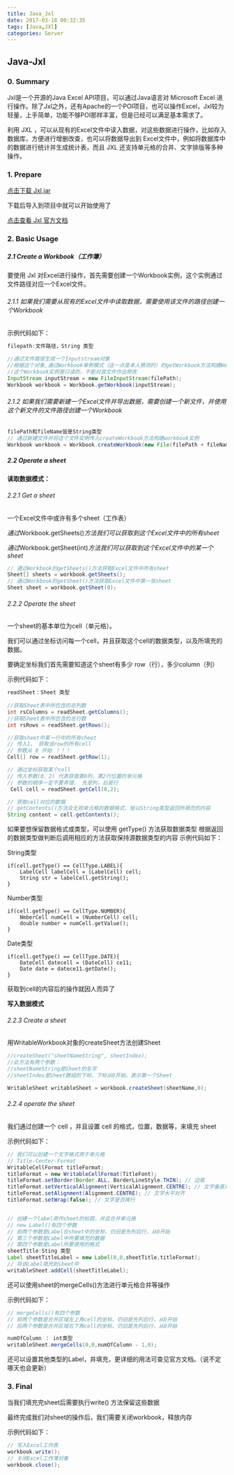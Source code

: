 ```yaml
---
title: Java_Jxl
date: 2017-03-18 00:32:35
tags: [Java,JXl]
categories: Server
---
```



## Java-Jxl



### 0. Summary

Jxl是一个开源的Java Excel API项目，可以通过Java语言对 Microsoft Excel 进行操作。除了Jxl之外，还有Apache的一个POI项目，也可以操作Excel，Jxl较为轻量，上手简单，功能不够POI那样丰富，但是已经可以满足基本需求了。

利用 JXL ，可以从现有的Excel文件中读入数据，对这些数据进行操作，比如存入数据库，方便进行增删改查，也可以将数据导出到 Excel文件中，例如将数据库中的数据进行统计并生成统计表，而且 JXL 还支持单元格的合并、文字排版等多种操作。



### 1. Prepare

[点击下载 Jxl.jar](https://sourceforge.net/projects/jxl/)

下载后导入到项目中就可以开始使用了

[点击查看 Jxl 官方文档](http://jxl.sourceforge.net/javadoc/index.html)

### 2. Basic Usage

##### 2.1 Create a Workbook（工作簿）

要使用 Jxl 对Excel进行操作，首先需要创建一个Workbook实例，这个实例通过文件路径对应一个Excel文件。

###### 2.1.1 如果我们需要从现有的Excel文件中读取数据，需要使用该文件的路径创建一个Workbook

示例代码如下：

```java
filepath:文件路径，String 类型

//通过文件路径生成一个Inputstream对象
//根据这个对象,通过Workbook单例模式（这一点是本人猜测的）的getWorkbook方法构建Workbook实例
//这个Workbook实例是只读的，不能对源文件作出修改
InputStream inputStream = new FileInputStream(filePath);
Workbook workbook = Workbook.getWorkbook(inputStream);
```

###### 2.1.2 如果我们需要新建一个Excel文件并导出数据，需要创建一个新文件，并使用这个新文件的文件路径创建一个Workbook

```java
filePath和fileName皆是String类型
// 通过新建文件并将这个文件实例传入createWorkbook方法构建workbook实例
Workbook workbook = Workbook.createWorkbook(new File(filePath + fileName + ".xls"));
```



##### 2.2 Operate a sheet

**读取数据模式：**

###### 2.2.1 Get a sheet

一个Excel文件中或许有多个sheet（工作表）

*通过*Workbook.getSheets()*方法我们可以获取到这个Excel文件中的所有sheet*

*通过*Workbook.getSheet(int)*方法我们可以获取到这个Excel文件中的某一个sheet*

```java
// 通过Workbook的getSheets()方法获取Excel文件中所有sheet
Sheet[] sheets = workbook.getSheets();
// 通过Workbook的getSheet()方法获取Excel文件中第一张sheet
Sheet sheet = workbook.getSheet(0);
```

###### 2.2.2 Operate the sheet

一个sheet的基本单位为cell（单元格）。

我们可以通过坐标访问每一个cell，并且获取这个cell的数据类型，以及所填充的数据。

要确定坐标我们首先需要知道这个sheet有多少 row（行），多少column（列）

示例代码如下：

```java
readSheet：Sheet 类型
  
//获取Sheet表中所包含的总列数
int rsColumns = readSheet.getColumns();
//获取Sheet表中所包含的总行数
int rsRows = readSheet.getRows();

//获取sheet中某一行中的所有sheet
// 传入1， 获取该row的所有cell
// 参数从 0 开始 ！！！
Cell[] row = readSheet.getRow(1);

// 通过坐标获取某个cell
// 传入参数(0，2) 代表获取第0列，第2行位置的单元格
// 参数的顺序一定不要弄错， 先是列，后是行
 Cell cell = readSheet.getCell(0,2);

// 获取cell对应的数据
// getContents()方法会无视单元格的数据格式，皆以String类型返回所填充的内容
String content = cell.getContents();
```

如果要想保留数据格式或类型，可以使用 getType() 方法获取数据类型
根据返回的数据类型做判断后调用相应的方法获取保持源数据类型的内容
示例代码如下：

String类型

```
if(cell.getType() == CellType.LABEL){  
	LabelCell labelCell = (LabelCell) cell;  
	String str = labelCell.getString();  
}  
```

Number类型

```
if(cell.getType() == CellType.NUMBER){  
	NmberCell numCell = (NumberCell) cell;  
	double number = numCell.getValue();  
} 
```

 Date类型

```
if(cell.getType() == CellType.DATE){  
	DateCell datecell = (DateCell) ce11;  
	Date date = datece11.getDate();  
}  
```

获取到cell的内容后的操作就因人而异了



**写入数据模式**

###### 2.2.3 Create a sheet

用WritableWorkbook对象的createSheet方法创建Sheet

```java
//createSheet("sheetNameString", sheetIndex);
//此方法有两个参数：
//sheetNameString是Sheet的名字
//sheetIndex是Sheet数组的下标，下标从0开始，表示第一个Sheet

WritableSheet writableSheet = workbook.createSheet(sheetName,0);
```

###### 2.2.4 operate the sheet

我们通过创建一个 cell ，并且设置 cell 的格式，位置，数据等，来填充 sheet

示例代码如下：

```java
// 我们可以创建一个文字格式用于单元格
// Title-Center-Format
WritableCellFormat titleFormat;
titleFormat = new WritableCellFormat(TitleFont);
titleFormat.setBorder(Border.ALL, BorderLineStyle.THIN); // 边框
titleFormat.setVerticalAlignment(VerticalAlignment.CENTRE); // 文字垂直对齐
titleFormat.setAlignment(Alignment.CENTRE); // 文字水平对齐
titleFormat.setWrap(false); // 文字是否换行


// 创建一个label用作sheet的标题，并且合并单元格
// new Label()有四个参数
// 前两个参数是Label在sheet中的坐标，仍旧是先列后行，从0开始
// 第三个参数是Label中所要填充的数据
// 第四个参数是Label所要使用的格式
sheetTitle:Sting 类型
Label sheetTitleLabel = new Label(0,0,sheetTitle,titleFormat);
// 将该Label填充到sheet中
writableSheet.addCell(sheetTitleLabel);
```

还可以使用sheet的mergeCells()方法进行单元格合并等操作

示例代码如下：

```java
// mergeCells()有四个参数
// 前两个参数是合并区域左上角cell的坐标，仍旧是先列后行，从0开始
// 后两个参数是合并区域右下角cell的坐标，仍旧是先列后行，从0开始

numOfColumn ： int类型
writableSheet.mergeCells(0,0,numOfColumn - 1,0);
```

还可以设置其他类型的Label，并填充，更详细的用法可查见官方文档。（说不定哪天也会更新）



### 3. Final

当我们填充完sheet后需要执行write() 方法保留这些数据

最终完成我们对sheet的操作后，我们需要关闭workbook，释放内存

示例代码如下：

```java
// 写入Excel工作表
workbook.write();
// 关闭Excel工作薄对象
workbook.close();
```

